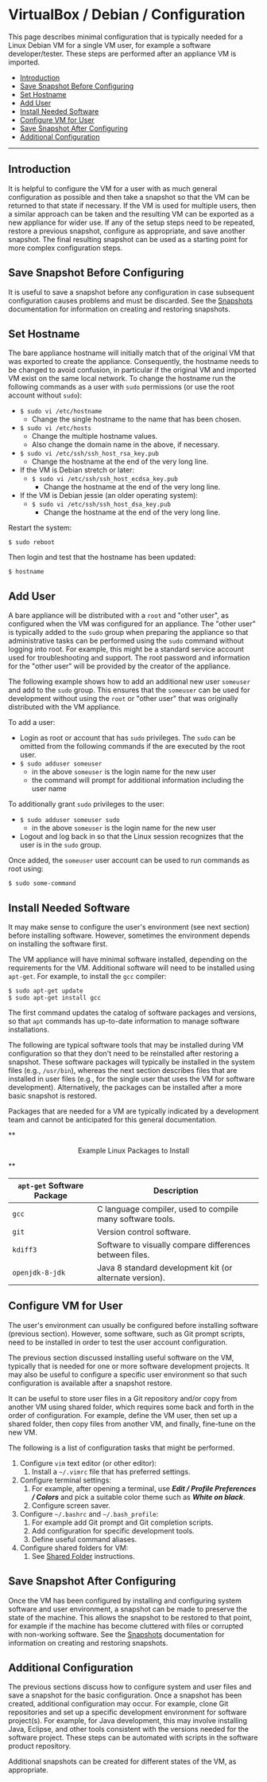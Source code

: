 # VirtualBox / Debian / Configuration #

This page describes minimal configuration that is typically needed for a Linux Debian VM
for a single VM user, for example a software developer/tester.
These steps are performed after an appliance VM is imported.

*   [Introduction](#introduction)
*   [Save Snapshot Before Configuring](#save-snapshot-before-configuring)
*   [Set Hostname](#set-hostname)
*   [Add User](#add-user)
*   [Install Needed Software](#install-needed-software)
*   [Configure VM for User](#configure-vm-for-user)
*   [Save Snapshot After Configuring](#save-snapshot-after-configuring)
*   [Additional Configuration](#additional-configuration)

-----------------------

## Introduction ##

It is helpful to configure the VM for a user with as much general configuration as
possible and then take a snapshot so that the VM can be returned to that state if necessary.
If the VM is used for multiple users,
then a similar approach can be taken and the resulting VM can be exported as a new appliance for wider use.
If any of the setup steps need to be repeated, restore a previous snapshot,
configure as appropriate, and save another snapshot.
The final resulting snapshot can be used as a starting point for more complex configuration steps.

## Save Snapshot Before Configuring ##

It is useful to save a snapshot before any configuration in case subsequent configuration
causes problems and must be discarded.
See the [Snapshots](../../snapshots/snapshots.md)
documentation for information on creating and restoring snapshots.

## Set Hostname

The bare appliance hostname will initially match that of the original VM that was exported to create the appliance.
Consequently, the hostname needs to be changed to avoid confusion, in particular if
the original VM and imported VM exist on the same local network.
To change the hostname run the following commands as a user with `sudo` permissions
(or use the root account without `sudo`):

*   `$ sudo vi /etc/hostname`
    +   Change the single hostname to the name that has been chosen.
*   `$ sudo vi /etc/hosts`
    +   Change the multiple hostname values.
    +   Also change the domain name in the above, if necessary.
*   `$ sudo vi /etc/ssh/ssh_host_rsa_key.pub`
    +   Change the hostname at the end of the very long line.
*   If the VM is Debian stretch or later:
    +   `$ sudo vi /etc/ssh/ssh_host_ecdsa_key.pub`
        -   Change the hostname at the end of the very long line.
*   If the VM is Debian jessie (an older operating system):
    +   `$ sudo vi /etc/ssh/ssh_host_dsa_key.pub`
        -   Change the hostname at the end of the very long line.

Restart the system:

```
$ sudo reboot
```

Then login and test that the hostname has been updated:

```
$ hostname
```

## Add User

A bare appliance will be distributed with a `root` and "other user",
as configured when the VM was configured for an appliance.
The "other user" is typically added to the `sudo` group when preparing the appliance
so that administrative tasks can be performed
using the `sudo` command without logging into root.
For example, this might be a standard service account used for troubleshooting and support.
The root password and information for the "other user" will be provided
by the creator of the appliance.

The following example shows how to add an additional new user `someuser` and add to the `sudo` group.
This ensures that the `someuser` can be used for development without
using the `root` or "other user" that was originally distributed with the VM appliance.

To add a user:

*   Login as root or account that has `sudo` privileges.
    The `sudo` can be omitted from the following commands if the are executed by the root user.
*   `$ sudo adduser someuser`
    +   in the above `someuser` is the login name for the new user
    +   the command will prompt for additional information including the user name

To additionally grant `sudo` privileges to the user:

*   `$ sudo adduser someuser sudo`
    +   in the above `someuser` is the login name for the new user
*   Logout and log back in so that the Linux session recognizes
    that the user is in the `sudo` group.

Once added, the `someuser` user account can be used to run commands as root using:

```
$ sudo some-command
```

## Install Needed Software ##

It may make sense to configure the user's environment (see next section) before installing software.
However, sometimes the environment depends on installing the software first.

The VM appliance will have minimal software installed, depending on the requirements for the VM.
Additional software will need to be installed using `apt-get`.
For example, to install the `gcc` compiler:

```
$ sudo apt-get update
$ sudo apt-get install gcc
```

The first command updates the catalog of software packages and versions,
so that `apt` commands has up-to-date information to manage software installations.

The following are typical software tools that may be installed during VM configuration
so that they don't need to be reinstalled after restoring a snapshot.
These software packages will typically be installed in the system files
(e.g., `/usr/bin`), whereas the next section describes files that are installed in
user files (e.g., for the single user that uses the VM for software development).
Alternatively, the packages can be installed after a more basic snapshot
is restored.

Packages that are needed for a VM are typically indicated by a development team
and cannot be anticipated for this general documentation.

**<p style="text-align: center;">
Example Linux Packages to Install
</p>**

| **`apt-get` Software Package** | **Description** |
| -- | -- |
| `gcc` | C language compiler, used to compile many software tools. |
| `git` | Version control software. | 
| `kdiff3` | Software to visually compare differences between files. |
| `openjdk-8-jdk` | Java 8 standard development kit (or alternate version). |

## Configure VM for User ##

The user's environment can usually be configured before installing software (previous section).
However, some software, such as Git prompt scripts, need to be installed in order to test the user account configuration.

The previous section discussed installing useful software on the VM,
typically that is needed for one or more software development projects.
It may also be useful to configure a specific user environment so that such
configuration is available after a snapshot restore.

It can be useful to store user files in a Git repository and/or copy from another VM using shared folder,
which requires some back and forth in the order of configuration.
For example, define the VM user, then set up a shared folder,
then copy files from another VM, and finally, fine-tune on the new VM.

The following is a list of configuration tasks that might be performed.

1.  Configure `vim` text editor (or other editor):
    1.  Install a `~/.vimrc` file that has preferred settings.
2.  Configure terminal settings:
    1.  For example, after opening a terminal, use
        ***Edit / Profile Preferences / Colors*** and pick a suitable color theme
        such as ***White on black***.
    2.  Configure screen saver.
3.  Configure `~/.bashrc` and `~/.bash_profile`:
    1.  For example add Git prompt and Git completion scripts.
    2.  Add configuration for specific development tools.
    3.  Define useful command aliases.
4.  Configure shared folders for VM:
    1.  See [Shared Folder](../../vm-settings/shared-folders/shared-folders.md) instructions.

## Save Snapshot After Configuring ##

Once the VM has been configured by installing and configuring system software and
user environment, a snapshot can be made to preserve the state of the machine.
This allows the snapshot to be restored to that point,
for example if the machine has become cluttered with files or corrupted with non-working software.
See the [Snapshots](../../snapshots/snapshots.md)
documentation for information on creating and restoring snapshots.

## Additional Configuration ##

The previous sections discuss how to configure system and user files and save a snapshot for
the basic configuration.
Once a snapshot has been created, additional configuration may occur.
For example, clone Git repositories and set up a specific development environment for software project(s).
For example, for Java development, this may involve installing Java, Eclipse, and other tools
consistent with the versions needed for the software project.
These steps can be automated with scripts in the software product repository.

Additional snapshots can be created for different states of the VM, as appropriate.
